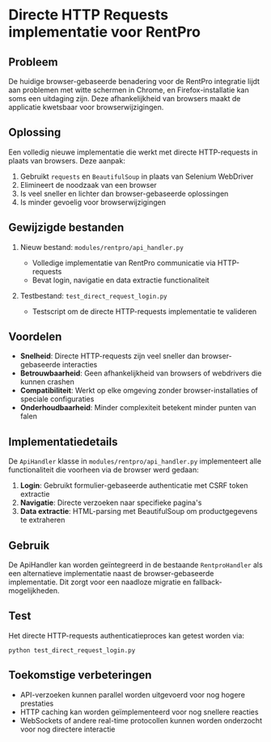 # Directe HTTP Requests implementatie voor RentPro

## Probleem
De huidige browser-gebaseerde benadering voor de RentPro integratie lijdt aan problemen met witte schermen in Chrome, en Firefox-installatie kan soms een uitdaging zijn. Deze afhankelijkheid van browsers maakt de applicatie kwetsbaar voor browserwijzigingen.

## Oplossing
Een volledig nieuwe implementatie die werkt met directe HTTP-requests in plaats van browsers. Deze aanpak:

1. Gebruikt `requests` en `BeautifulSoup` in plaats van Selenium WebDriver
2. Elimineert de noodzaak van een browser
3. Is veel sneller en lichter dan browser-gebaseerde oplossingen
4. Is minder gevoelig voor browserwijzigingen

## Gewijzigde bestanden

1. Nieuw bestand: `modules/rentpro/api_handler.py`
   - Volledige implementatie van RentPro communicatie via HTTP-requests
   - Bevat login, navigatie en data extractie functionaliteit

2. Testbestand: `test_direct_request_login.py`
   - Testscript om de directe HTTP-requests implementatie te valideren

## Voordelen

- **Snelheid**: Directe HTTP-requests zijn veel sneller dan browser-gebaseerde interacties
- **Betrouwbaarheid**: Geen afhankelijkheid van browsers of webdrivers die kunnen crashen
- **Compatibiliteit**: Werkt op elke omgeving zonder browser-installaties of speciale configuraties
- **Onderhoudbaarheid**: Minder complexiteit betekent minder punten van falen

## Implementatiedetails

De `ApiHandler` klasse in `modules/rentpro/api_handler.py` implementeert alle functionaliteit die voorheen via de browser werd gedaan:

1. **Login**: Gebruikt formulier-gebaseerde authenticatie met CSRF token extractie
2. **Navigatie**: Directe verzoeken naar specifieke pagina's
3. **Data extractie**: HTML-parsing met BeautifulSoup om productgegevens te extraheren

## Gebruik

De ApiHandler kan worden geïntegreerd in de bestaande `RentproHandler` als een alternatieve implementatie naast de browser-gebaseerde implementatie. Dit zorgt voor een naadloze migratie en fallback-mogelijkheden.

## Test
Het directe HTTP-requests authenticatieproces kan getest worden via:

```
python test_direct_request_login.py
```

## Toekomstige verbeteringen

- API-verzoeken kunnen parallel worden uitgevoerd voor nog hogere prestaties
- HTTP caching kan worden geïmplementeerd voor nog snellere reacties
- WebSockets of andere real-time protocollen kunnen worden onderzocht voor nog directere interactie
